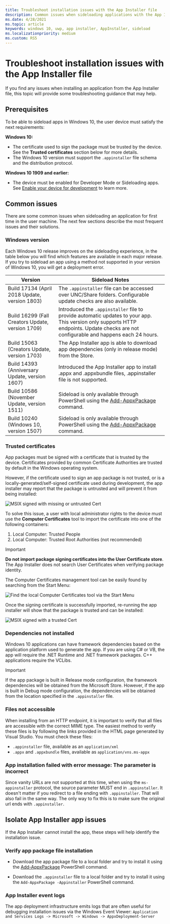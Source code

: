 ```yaml
---
title: Troubleshoot installation issues with the App Installer file
description: Common issues when sideloading applications with the App Installer file.
ms.date: 4/28/2021
ms.topic: article
keywords: windows 10, uwp, app installer, AppInstaller, sideload
ms.localizationpriority: medium
ms.custom: RS5
---
```


# Troubleshoot installation issues with the App Installer file

If you find any issues when installing an application from the App Installer file, this topic will provide some troubleshooting guidance that may help.

## Prerequisites

To be able to sideload apps in Windows 10, the user device must satisfy the next requirements:

**Windows 10:**
- The certificate used to sign the package must be trusted by the device. See the **Trusted certificates** section below for more details.
- The Windows 10 version must support the `.appinstaller` file schema and the distribution protocol.

**Windows 10 1909 and earlier:**
- The device must be enabled for Developer Mode or Sideloading apps. See [Enable your device for development](/windows/uwp/get-started/enable-your-device-for-development) to learn more.

## Common issues

There are some common issues when sideloading an application for first time in the user machine. The next few sections describe the most frequent issues and their solutions.

### Windows version

Each Windows 10 release improves on the sideloading experience, in the table below you will find which features are available in each major release. If you try to sideload an app using a method not supported in your version of Windows 10, you will get a deployment error.

| Version | Sideload Notes |
|---------|----------------|
| Build 17134 (April 2018 Update, version 1803)    | The `.appinstaller` file can be accessed over UNC/Share folders. Configurable update checks are also available. |
| Build 16299 (Fall Creators Update, version 1709) | Introduced the `.appinstaller` file to provide automatic updates to your app. This version only supports HTTP endpoints. Update checks are not configurable and happens each 24 hours. |
| Build 15063 (Creators Update, version 1703)      | The App Installer app is able to download app dependencies (only in release mode) from the Store. |
| Build 14393 (Anniversary Update, version 1607)   | Introduced the App Installer app to install .appx and .appxbundle files, .appinstaller file is not supported. |
| Build 10586 (November Update, version 1511)      | Sideload is only available through PowerShell using the [Add-AppxPackage](/powershell/module/appx/add-appxpackage?view=win10-ps) command. |
| Build 10240 (Windows 10, version 1507)           | Sideload is only available through PowerShell using the [Add-AppxPackage](/powershell/module/appx/add-appxpackage?view=win10-ps) command. |

### Trusted certificates

App packages must be signed with a certificate that is trusted by the device. Certificates provided by common Certificate Authorities are trusted by default in the Windows operating system.

However, if the certificate used to sign an app package is not trusted, or is a locally-generated/self-signed certificate used during development, the app installer may report that the package is untrusted and will prevent it from being installed:

![MSIX signed with missing or untrusted Cert](..\images\msix-bad-cert.png)

To solve this issue, a user with local administrator rights to the device must use the **Computer Certificates** tool to import the certificate into one of the following containers:

1. Local Computer: Trusted People
2. Local Computer: Trusted Root Authorities (not recommended)

>[!IMPORTANT]
> **Do not import package signing certificates into the User Certificate store**. The App Installer does not search User Certificates when verifying package identity.

The Computer Certificates management tool can be easily found by searching from the Start Menu:

![Find the local Computer Certificates tool via the Start Menu](..\images\start-comp-cert.png)

Once the signing certificate is successfully imported, re-running the app installer will show that the package is trusted and can be installed:

![MSIX signed with a trusted Cert](..\images\msix-good-cert.png)

### Dependencies not installed

Windows 10 applications can have framework dependencies based on the application platform used to generate the app. If you are using C# or VB, the app will require the .NET Runtime and .NET framework packages. C++ applications require the VCLibs.

>[!IMPORTANT]
> If the app package is built in Release mode configuration, the framework dependencies will be obtained from the Microsoft Store. However, if the app is built in Debug mode configuration, the dependencies will be obtained from the location specified in the `.appinstaller` file.

### Files not accessible

When installing from an HTTP endpoint, it is important to verify that all files are accessible with the correct MIME type. The easiest method to verify these files is by following the links provided in the HTML page generated by Visual Studio. You must check these files:

- `.appinstaller` file, available as an `application/xml`
- `.appx` and `.appxbundle` files, available as `application/vns.ms-appx`

### App installation failed with error message: The parameter is incorrect

Since vanity URLs are not supported at this time, when using the `ms-appinstaller` protocol, the source parameter MUST end in `.appinstaller`. It doesn't matter if you redirect to a file ending with `.appinstaller`. That will also fail in the same way. The only way to fix this is to make sure the original url ends with `.appinstaller`.

## Isolate App Installer app issues

If the App Installer cannot install the app, these steps will help identify the installation issue.

### Verify app package file installation

- Download the app package file to a local folder and try to install it using the [Add-AppxPackage](/powershell/module/appx/add-appxpackage?view=win10-ps) PowerShell command.

- Download the `.appinstaller` file to a local folder and try to install it using the `Add-AppxPackage -Appinstaller` PowerShell command.

### App Installer event logs

The app deployment infrastructure emits logs that are often useful for debugging installation issues via the Windows Event Viewer: `Application and Services Logs -> Microsoft -> Windows -> AppxDeployment-Server`
